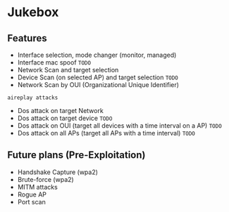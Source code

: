 # Jukebox
## Features
- Interface selection, mode changer (monitor, managed)
- Interface mac spoof `TODO`
- Network Scan and target selection
- Device Scan (on selected AP) and target selection `TODO`
- Network Scan by OUI (Organizational Unique Identifier)

`aireplay attacks`
- Dos attack on target Network
- Dos attack on target device `TODO`
- Dos attack on OUI (target all devices with a time interval on a AP) `TODO`
- Dos attack on all APs (target all APs with a time interval) `TODO`

## Future plans (Pre-Exploitation)
- Handshake Capture (wpa2)
- Brute-force (wpa2)
- MITM attacks
- Rogue AP
- Port scan
